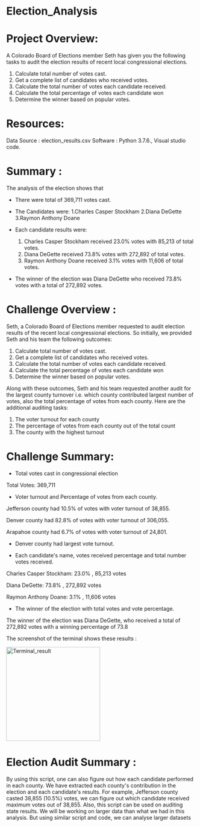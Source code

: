 # Election_Analysis

# Project Overview:
A Colorado Board of Elections member Seth has given you the following tasks to audit the election results of recent local congressional elections. 

1. Calculate total number of votes cast.
2. Get a complete list of candidates who received votes.
3. Calculate the total number of votes each candidate received.
4. Calculate the total percentage of votes each candidate won
5. Determine the winner based on popular votes.

# Resources:
Data Source : election_results.csv
Software : Python 3.7.6., Visual studio code.

# Summary :
The analysis of the election shows that

- There were total of 369,711 votes cast.

- The Candidates were:
  1.Charles Casper Stockham
  2.Diana DeGette
  3.Raymon Anthony Doane
  
- Each candidate results were:
  1. Charles Casper Stockham received 23.0% votes with 85,213 of total votes.
  2. Diana DeGette received 73.8% votes with 272,892 of total votes.
  3. Raymon Anthony Doane received 3.1% votes with 11,606 of total votes.

- The winner of the election was Diana DeGette who received 73.8% votes with a total of 272,892 votes.

# Challenge Overview :
Seth, a Colorado Board of Elections member requested to audit election results of the recent local congressional elections. So initially, we provided Seth and his team the following outcomes:
1. Calculate total number of votes cast.
2. Get a complete list of candidates who received votes.
3. Calculate the total number of votes each candidate received.
4. Calculate the total percentage of votes each candidate won
5. Determine the winner based on popular votes.

Along with these outcomes, Seth and his team requested another audit for the largest county turnover i.e. which county contributed largest number of votes, also the total percentage of votes from each county.
Here are the additional auditing tasks:
1. The voter turnout for each county
2. The percentage of votes from each county out of the total count
3. The county with the highest turnout

# Challenge Summary:

- Total votes cast in congressional election

Total Votes: 369,711

- Voter turnout and Percentage of votes from each county.

Jefferson county had 10.5% of votes with voter turnout of 38,855.

Denver county had 82.8% of votes with voter turnout of 306,055.

Arapahoe county had 6.7% of votes with voter turnout of 24,801.

- Denver county had largest vote turnout.

- Each candidate's name, votes received percentage and total number votes received.

Charles Casper Stockham: 23.0% , 85,213 votes

Diana DeGette: 73.8% , 272,892 votes

Raymon Anthony Doane: 3.1% , 11,606 votes

- The winner of the election with total votes and vote percentage.

The winner of the election was Diana DeGette, who received a total of 272,892 votes with a winning percentage of 73.8


The screenshot of the terminal shows these results :

<img width="249" alt="Terminal_result" src="https://user-images.githubusercontent.com/86980240/133895857-2145964f-b847-4c6a-9dc5-587afcb6993e.png">


# Election Audit Summary :

By using this script, one can also figure out how each candidate performed in each county. We have extracted each county's contribution in the election and 
each candidate's results. For example, Jefferson county casted 38,855 (10.5%) votes, we can figure out which candidate received maximum votes out of 38,855. 
Also, this script can be used on auditing state results. We will be working on larger data than what we had in this analysis. But using similar script and code, we can 
analyse larger datasets


